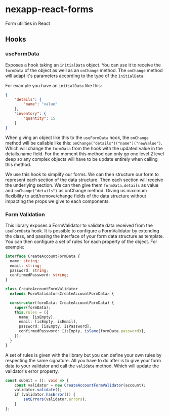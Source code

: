 # nexapp-react-forms
Form utilities in React

## Hooks
### useFormData
Exposes a hook taking an `initialData` object. You can use it to receive the `formData` of the object as well as an `onChange` method. The `onChange` method will adapt it's parameters according to the type of the `initialData`. 

For example you have an `initialData` like this: 
```json
{
    "details": {
        "name": "value"
    },
    "inventory": {
        "quantity": 15
    }
}
```
When giving an object like this to the `useFormData` hook, the `onChange` method will be callable like this: `onChange("details")("name")("newValue")`. Which will change the `formData` from the hook with the updated value in the details.name field. For the moment this method can only go one level 2 level deep so any complex objects will have to be update entirely when calling this method.

We use this hook to simplify our forms. We can then structure our form to represent each section of the data structure. Then each section will receive the underlying section. We can then give them `formData.details` as value and `onChange("details")` as onChange method. Giving us maximum flexibility to add/remove/change fields of the data structure without impacting the props we give to each components.


### Form Validation
This library exposes a FormValidator to validate data received from the `useFormData` hook. It is possible to configure a FormValidator by extending the class, and passing the interface of your form data structure as template. You can then configure a set of rules for each property of the object. For exemple: 

```typescript
interface CreateAccountFormData {
  name: string;
  email: string;
  password: string;
  confirmedPassword: string;
}

class CreateAccountFormValidator
  extends FormValidator<CreateAccountFormData> {

  constructor(formData: CreateAccountFormData) {
    super(formData);
    this.rules = ({
      name: [isEmpty],
      email: [isEmpty, isEmail],
      password: [isEmpty, isPassword],
      confirmedPassword: [isEmpty, isSame(formData.password)],
    });
  }
}
```

A set of rules is given with the library but you can define your own rules by respecting the same signature. All you have to do after is to give your form data to your validator and call the `validate` method. Which will update the validator's error property.

```typescript
const submit = (): void => {
    const validator = new CreateAccountFormValidator(account);
    validator.validate();
    if (validator.hasError()) {
        setErrors(validator.errors);
    }
};
```